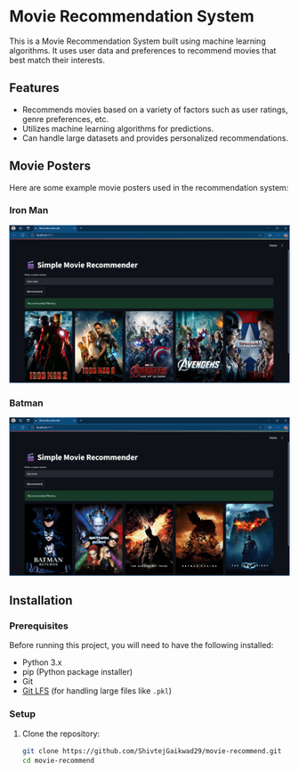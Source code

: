 # Movie Recommendation System

This is a Movie Recommendation System built using machine learning algorithms. It uses user data and preferences to recommend movies that best match their interests.

## Features

- Recommends movies based on a variety of factors such as user ratings, genre preferences, etc.
- Utilizes machine learning algorithms for predictions.
- Can handle large datasets and provides personalized recommendations.

## Movie Posters

Here are some example movie posters used in the recommendation system:

### Iron Man
![Iron Man](images/ironman.png)

### Batman
![Batman](images/batman.png)

## Installation

### Prerequisites

Before running this project, you will need to have the following installed:

- Python 3.x
- pip (Python package installer)
- Git
- [Git LFS](https://git-lfs.github.com/) (for handling large files like `.pkl`)

### Setup

1. Clone the repository:

   ```bash
   git clone https://github.com/ShivtejGaikwad29/movie-recommend.git
   cd movie-recommend
